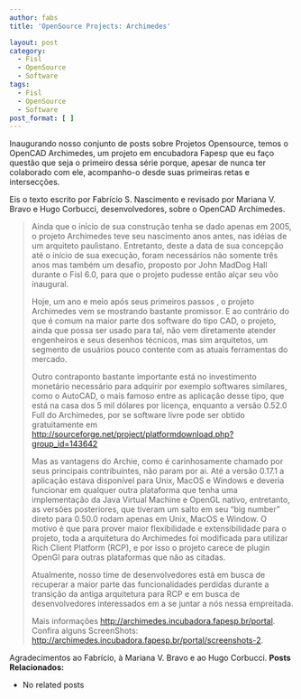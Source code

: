 ```yaml
---
author: fabs
title: 'OpenSource Projects: Archimedes'

layout: post
category:
  - Fisl
  - OpenSource
  - Software
tags:
  - Fisl
  - OpenSource
  - Software
post_format: [ ]
---
```

Inaugurando nosso conjunto de posts sobre Projetos Opensource, temos o OpenCAD Archimedes, um projeto em encubadora Fapesp que eu faço questão que seja o primeiro dessa série porque, apesar de nunca ter colaborado com ele, acompanho-o desde suas primeiras retas e intersecções.

Eis o texto escrito por Fabrício S. Nascimento e revisado por Mariana V. Bravo e Hugo Corbucci, desenvolvedores, sobre o OpenCAD Archimedes.

> Ainda que o início de sua construção tenha se dado apenas em 2005, o projeto Archimedes teve seu nascimento anos antes, nas idéias de um arquiteto paulistano. Entretanto, deste a data de sua concepção até o início de sua execução, foram necessários não somente três anos mas também um desafio, proposto por John MadDog Hall durante o Fisl 6.0, para que o projeto pudesse então alçar seu vôo inaugural.
> 
> Hoje, um ano e meio após seus primeiros passos , o projeto Archimedes vem se mostrando bastante promissor. E ao contrário do que é comum na maior parte dos software do tipo CAD, o projeto, ainda que possa ser usado para tal, não vem diretamente atender engenheiros e seus desenhos técnicos, mas sim arquitetos, um segmento de usuários pouco contente com as atuais ferramentas do mercado.
> 
> Outro contraponto bastante importante está no investimento monetário necessário para adquirir por exemplo softwares similares, como o AutoCAD, o mais famoso entre as aplicação desse tipo, que está na casa dos 5 mil dólares por licença, enquanto a versão 0.52.0 Full do Archimedes, por se software livre pode ser obtido gratuitamente em <http://sourceforge.net/project/platformdownload.php?group_id=143642>
> 
> Mas as vantagens do Archie, como é carinhosamente chamado por seus principais contribuintes, não param por ai. Até a versão 0.17.1 a aplicação estava disponível para Unix, MacOS e Windows e deveria funcionar em qualquer outra plataforma que tenha uma implementação da Java Virtual Machine e OpenGL nativo, entretanto, as versões posteriores, que tiveram um salto em seu “big number” direto para 0.50.0 rodam apenas em Unix, MacOS e Window. O motivo é que para prover maior flexibilidade e extensibilidade para o projeto, toda a arquitetura do Archimedes foi modificada para utilizar Rich Client Platform (RCP), e por isso o projeto carece de plugin OpenGl para outras plataformas que não as citadas.
> 
> Atualmente, nosso time de desenvolvedores está em busca de recuperar a maior parte das funcionalidades perdidas durante a transição da antiga arquitetura para RCP e em busca de desenvolvedores interessados em a se juntar a nós nessa empreitada.
> 
> Mais informações <http://archimedes.incubadora.fapesp.br/portal>.  
> Confira alguns ScreenShots: <http://archimedes.incubadora.fapesp.br/portal/screenshots-2>.

Agradecimentos ao Fabrício, à Mariana V. Bravo e ao Hugo Corbucci. 
**Posts Relacionados:** 
*   No related posts

















